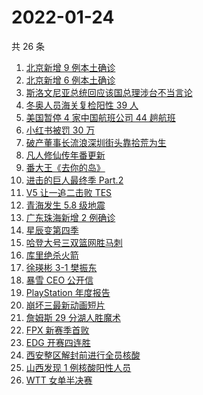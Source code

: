# 2022-01-24

共 26 条

<!-- BEGIN -->
<!-- 最后更新时间 Mon Jan 24 2022 11:13:31 GMT+0800 (China Standard Time) -->

1. [北京新增 9 例本土确诊](https://www.zhihu.com/search?q=北京疫情)
1. [北京新增 6 例本土确诊](https://www.zhihu.com/search?q=北京疫情)
1. [斯洛文尼亚总统回应该国总理涉台不当言论](https://www.zhihu.com/search?q=斯洛文尼亚)
1. [冬奥人员海关复检阳性 39 人](https://www.zhihu.com/search?q=冬奥人员复检阳性)
1. [美国暂停 4 家中国航班公司 44 趟航班](https://www.zhihu.com/search?q=美国暂停4家中国航班公司)
1. [小红书被罚 30 万](https://www.zhihu.com/search?q=小红书)
1. [破产董事长流浪深圳街头靠拾荒为生](https://www.zhihu.com/search?q=破产董事长拾荒)
1. [凡人修仙传年番更新](https://www.zhihu.com/search?q=凡人修仙传)
1. [番大王《去你的岛》](https://www.zhihu.com/search?q=去你的岛)
1. [进击的巨人最终季 Part.2](https://www.zhihu.com/search?q=进击的巨人)
1. [V5 让一追二击败 TES](https://www.zhihu.com/search?q=tes)
1. [青海发生 5.8 级地震](https://www.zhihu.com/search?q=青海地震)
1. [广东珠海新增 2 例确诊](https://www.zhihu.com/search?q=广东疫情)
1. [星辰变第四季](https://www.zhihu.com/search?q=星辰变)
1. [哈登大号三双篮网胜马刺](https://www.zhihu.com/search?q=篮网)
1. [库里绝杀火箭](https://www.zhihu.com/search?q=库里)
1. [徐瑛彬 3-1 樊振东](https://www.zhihu.com/search?q=樊振东)
1. [暴雪 CEO 公开信](https://www.zhihu.com/search?q=暴雪)
1. [PlayStation 年度报告](https://www.zhihu.com/search?q=playstation)
1. [崩坏三最新动画短片](https://www.zhihu.com/search?q=崩坏3)
1. [詹姆斯 29 分湖人胜魔术](https://www.zhihu.com/search?q=湖人)
1. [FPX 新赛季首败](https://www.zhihu.com/search?q=fpx)
1. [EDG 开赛四连胜](https://www.zhihu.com/search?q=edg)
1. [西安整区解封前进行全员核酸](https://www.zhihu.com/search?q=西安解封)
1. [山西发现 1 例核酸阳性人员](https://www.zhihu.com/search?q=山西疫情)
1. [WTT 女单半决赛](https://www.zhihu.com/search?q=wtt)

<!-- END -->
